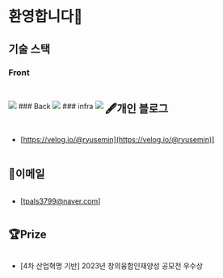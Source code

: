 # 환영합니다👋


## 기술 스택
### Front
<img src="https://skillicons.dev/icons?i=html,css,js,react" />
### Back
<img src="https://skillicons.dev/icons?i=java,spring" />
### infra
<img src="https://skillicons.dev/icons?i=aws,docker" />
  
  
<h2 style="display: inline-block; vertical-align: middle;">🖋개인 블로그</h2>

- [https://velog.io/@ryusemin](https://velog.io/@ryusemin)]

<h2 style="display: inline-block; vertical-align: middle;">📧이메일</h2>

- [tpals3799@naver.com]


<h2 style="display: inline-block; vertical-align: middle;">🏆Prize </h2>

- [4차 산업혁명 기반] 2023년 창의융합인재양성 공모전 우수상
